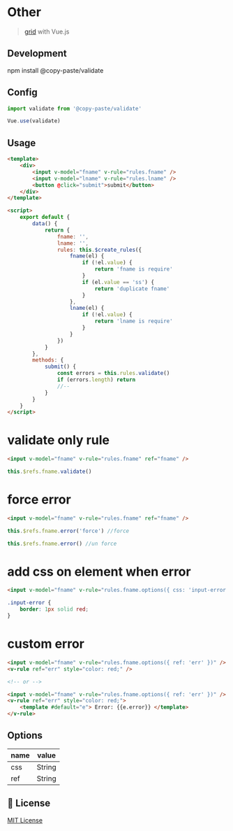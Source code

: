 # Other

> <a href="https://github.com/pipat2468/copy-paste-grid">grid</a> with Vue.js

## Development

npm install @copy-paste/validate

## Config

```js
import validate from '@copy-paste/validate'

Vue.use(validate)
```

## Usage

```html
<template>
    <div>
        <input v-model="fname" v-rule="rules.fname" />
        <input v-model="lname" v-rule="rules.lname" />
        <button @click="submit">submit</button>
    </div>
</template>

<script>
    export default {
        data() {
            return {
                fname: '',
                lname: '',
                rules: this.$create_rules({
                    fname(el) {
                        if (!el.value) {
                            return 'fname is require'
                        }
                        if (el.value == 'ss') {
                            return 'duplicate fname'
                        }
                    },
                    lname(el) {
                        if (!el.value) {
                            return 'lname is require'
                        }
                    }
                })
            }
        },
        methods: {
            submit() {
                const errors = this.rules.validate()
                if (errors.length) return
                //--
            }
        }
    }
</script>
```

# validate only rule

```html
<input v-model="fname" v-rule="rules.fname" ref="fname" />
```

```js
this.$refs.fname.validate()
```

# force error

```html
<input v-model="fname" v-rule="rules.fname" ref="fname" />
```

```js
this.$refs.fname.error('force') //force

this.$refs.fname.error() //un force
```

# add css on element when error

```html
<input v-model="fname" v-rule="rules.fname.options({ css: 'input-error' })" />
```

```css
.input-error {
    border: 1px solid red;
}
```

# custom error

```html
<input v-model="fname" v-rule="rules.fname.options({ ref: 'err' })" />
<v-rule ref="err" style="color: red;" />

<!-- or -->

<input v-model="fname" v-rule="rules.fname.options({ ref: 'err' })" />
<v-rule ref="err" style="color: red;">
    <template #default="e"> Error: {{e.error}} </template>
</v-rule>
```

## Options

| name | value  |
| ---- | ------ |
| css  | String |
| ref  | String |

## 📑 License

[MIT License](./LICENSE)
